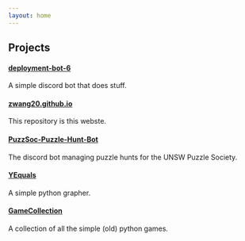 ```yaml
---
layout: home
---
```


## Projects

#### [deployment-bot-6](https://github.com/zwang20/deployment-bot-6)

A simple discord bot that does stuff.

#### [zwang20.github.io](https://github.com/zwang20/zwang20.github.io)

This repository is this webste.

#### [PuzzSoc-Puzzle-Hunt-Bot](https://github.com/UNSW-Puzzle-Society/PuzzSoc-Puzzle-Hunt-Bot)

The discord bot managing puzzle hunts for the UNSW Puzzle Society.

#### [YEquals](https://github.com/Quark-Games/YEquals)

A simple python grapher.

#### [GameCollection](https://github.com/zwang20/GameCollection)

A collection of all the simple (old) python games.
